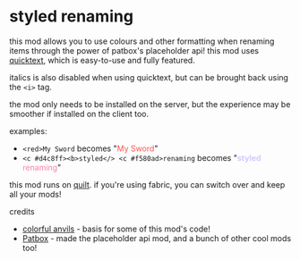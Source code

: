 # styled renaming

this mod allows you to use colours and other formatting when renaming items through the power of patbox's placeholder api! this mod uses [quicktext](https://placeholders.pb4.eu/user/quicktext/), which is easy-to-use and fully featured.

italics is also disabled when using quicktext, but can be brought back using the `<i>` tag.

the mod only needs to be installed on the server, but the experience may be smoother if installed on the client too.

examples:

- `<red>My Sword` becomes "<font color="#FF5555">My Sword</font>"
- `<c #d4c8ff><b>styled</> <c #f580ad>renaming` becomes "<font color="#d4c8ff"><b>styled</b></font> <font color="#f580ad">renaming</font>"

this mod runs on [quilt](https://quiltmc.org/). if you're using fabric, you can switch over and keep all your mods!

credits

- [colorful anvils](https://modrinth.com/mod/Di6KteGa) - basis for some of this mod's code!
- [Patbox](https://modrinth.com/user/L8RLwrF2) - made the placeholder api mod, and a bunch of other cool mods too!
